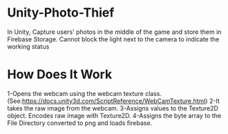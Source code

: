 # Unity-Photo-Thief
In Unity, Capture users' photos in the middle of the game and store them in Firebase Storage. Cannot block the light next to the camera to indicate the working status

# How Does It Work
1-Opens the webcam using the webcam texture class. (See:https://docs.unity3d.com/ScriptReference/WebCamTexture.html)
2-It takes the raw image from the webcam.
3-Assigns values ​​to the Texture2D object. Encodes raw image with Texture2D. 
4-Assigns the byte array to the File Directory converted to png and loads firebase.

